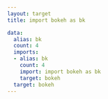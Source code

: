 ```yaml
---
layout: target
title: import bokeh as bk

data:
  alias: bk
  count: 4
  imports:
  - alias: bk
    count: 4
    import: import bokeh as bk
    target: bokeh
  target: bokeh
---
```

